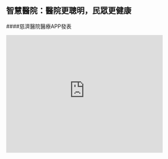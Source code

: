 ## 智慧醫院：醫院更聰明，民眾更健康

####慈濟醫院醫療APP發表
<iframe width="420" height="315" src="https://www.youtube.com/embed/zyDcEO3IX3Q" frameborder="0" allowfullscreen></iframe>